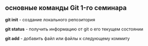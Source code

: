 ## основные команды Git 1-го семинара

**git init** - создание локального репозитория

**git status** - получить информацию от git о его текущем состоянии

**git add** - добавить файл или файлы к следующему коммиту
